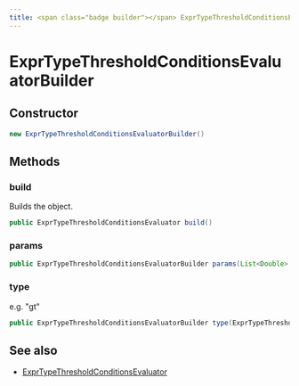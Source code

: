```yaml
---
title: <span class="badge builder"></span> ExprTypeThresholdConditionsEvaluatorBuilder
---
```

# <span class="badge builder"></span> ExprTypeThresholdConditionsEvaluatorBuilder

## Constructor

```java
new ExprTypeThresholdConditionsEvaluatorBuilder()
```
## Methods

### <span class="badge object-method"></span> build

Builds the object.

```java
public ExprTypeThresholdConditionsEvaluator build()
```

### <span class="badge object-method"></span> params

```java
public ExprTypeThresholdConditionsEvaluatorBuilder params(List<Double> params)
```

### <span class="badge object-method"></span> type

e.g. "gt"

```java
public ExprTypeThresholdConditionsEvaluatorBuilder type(ExprTypeThresholdConditionsEvaluatorType type)
```

## See also

 * <span class="badge object-type-class"></span> [ExprTypeThresholdConditionsEvaluator](./object-ExprTypeThresholdConditionsEvaluator.md)
